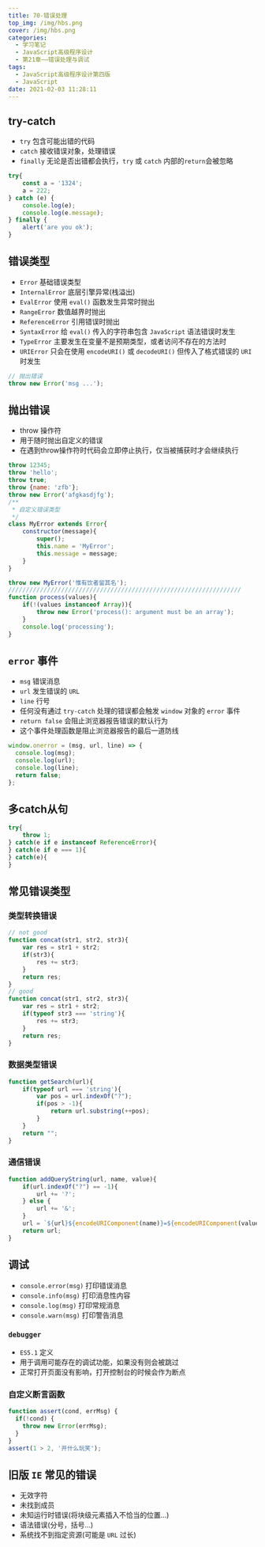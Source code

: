 ```yaml
---
title: 70-错误处理
top_img: /img/hbs.png
cover: /img/hbs.png
categories:
  - 学习笔记
  - JavaScript高级程序设计
  - 第21章——错误处理与调试
tags:
  - JavaScript高级程序设计第四版
  - JavaScript
date: 2021-02-03 11:28:11
---
```


## try-catch

- `try` 包含可能出错的代码
- `catch` 接收错误对象，处理错误
- `finally` 无论是否出错都会执行，`try` 或 `catch` 内部的`return`会被忽略

```js
try{
    const a = '1324';
    a = 222;
} catch (e) {
    console.log(e);
    console.log(e.message);
} finally {
    alert('are you ok');
}
```

## 错误类型

- `Error` 基础错误类型
- `InternalError` 底层引擎异常(栈溢出)
- `EvalError` 使用 `eval()` 函数发生异常时抛出
- `RangeError` 数值越界时抛出
- `ReferenceError` 引用错误时抛出
- `SyntaxError` 给 `eval()` 传入的字符串包含 `JavaScript` 语法错误时发生
- `TypeError` 主要发生在变量不是预期类型，或者访问不存在的方法时
- `URIError` 只会在使用 `encodeURI()` 或 `decodeURI()` 但传入了格式错误的 `URI` 时发生

```js
// 抛出错误
throw new Error('msg ...');
```

## 抛出错误

- throw 操作符
- 用于随时抛出自定义的错误
- 在遇到throw操作符时代码会立即停止执行，仅当被捕获时才会继续执行

```js
throw 12345;
throw 'hello';
throw true;
throw {name: 'zfb'};
throw new Error('afgkasdjfg');
/**
 * 自定义错误类型
 */
class MyError extends Error{
    constructor(message){
        super();
        this.name = 'MyError';
        this.message = message;
    }
}

throw new MyError('惟有饮者留其名');
//////////////////////////////////////////////////////////////////
function process(values){
    if(!(values instanceof Array)){
        throw new Error('process(): argument must be an array');
    }
    console.log('processing');
}
```

## `error` 事件

- `msg` 错误消息
- `url` 发生错误的 `URL`
- `line` 行号
- 任何没有通过 `try-catch` 处理的错误都会触发 `window` 对象的 `error` 事件
- `return false` 会阻止浏览器报告错误的默认行为
- 这个事件处理函数是阻止浏览器报告的最后一道防线

```js
window.onerror = (msg, url, line) => {
  console.log(msg);
  console.log(url);
  console.log(line);
  return false;
};
```

## 多catch从句

```js
try{
    throw 1;
} catch(e if e instanceof ReferenceError){
} catch(e if e === 1){
} catch(e){
}
```

## 常见错误类型

### 类型转换错误

```js
// not good
function concat(str1, str2, str3){
    var res = str1 + str2;
    if(str3){
        res += str3;
    }
    return res;
}
// good
function concat(str1, str2, str3){
    var res = str1 + str2;
    if(typeof str3 === 'string'){
        res += str3;
    }
    return res;
}
```

### 数据类型错误

```js
function getSearch(url){
    if(typeof url === 'string'){
        var pos = url.indexOf("?");
        if(pos > -1){
            return url.substring(++pos);
        }
    }
    return "";
}
```

### 通信错误

```js
function addQueryString(url, name, value){
    if(url.indexOf("?") == -1){
        url += '?';
    } else {
        url += '&';
    }
    url = `${url}${encodeURIComponent(name)}=${encodeURIComponent(value)}`;
    return url;
}
```

## 调试

- `console.error(msg)` 打印错误消息
- `console.info(msg)` 打印消息性内容
- `console.log(msg)` 打印常规消息
- `console.warn(msg)` 打印警告消息

### `debugger`

- `ES5.1` 定义
- 用于调用可能存在的调试功能，如果没有则会被跳过
- 正常打开页面没有影响，打开控制台的时候会作为断点

### 自定义断言函数

```js
function assert(cond, errMsg) {
  if(!cond) {
    throw new Error(errMsg);
  }
}
assert(1 > 2, '开什么玩笑');
```

## 旧版 `IE` 常见的错误

- 无效字符
- 未找到成员
- 未知运行时错误(将块级元素插入不恰当的位置...)
- 语法错误(分号，括号...)
- 系统找不到指定资源(可能是 `URL` 过长)